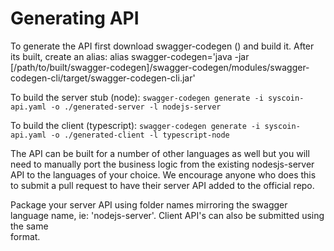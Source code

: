 # Generating API

To generate the API first download swagger-codegen () and build it. After its built, create an alias:
alias swagger-codegen='java -jar [/path/to/built/swagger-codegen]/swagger-codegen/modules/swagger-codegen-cli/target/swagger-codegen-cli.jar'

To build the server stub (node): `swagger-codegen generate -i syscoin-api.yaml -o ./generated-server -l nodejs-server`

To build the client (typescript): `swagger-codegen generate -i syscoin-api.yaml -o ./generated-client -l typescript-node`

The API can be built for a number of other languages as well but you will need to manually port the business logic from the existing nodesjs-server \
API to the languages of your choice. We encourage anyone who does this to submit a pull request to have their server API added to the official repo.

Package your server API using folder names mirroring the swagger language name, ie: 'nodejs-server'. Client API's can also be submitted using the same \
 format.